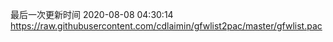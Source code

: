 最后一次更新时间 2020-08-08 04:30:14
https://raw.githubusercontent.com/cdlaimin/gfwlist2pac/master/gfwlist.pac

